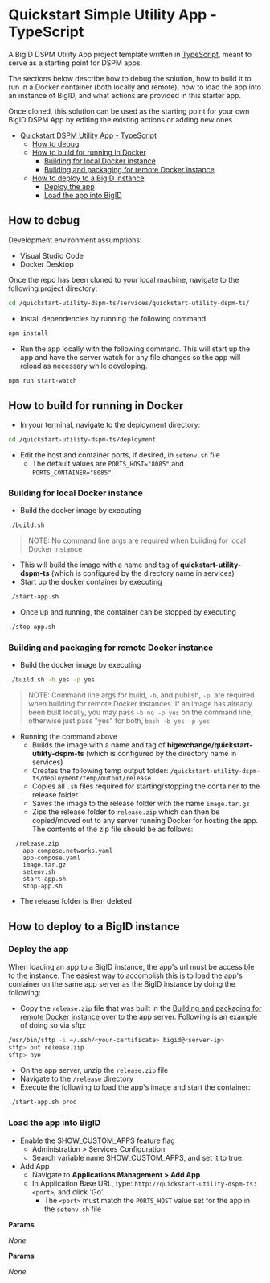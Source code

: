 # Quickstart Simple Utility App - TypeScript

A BigID DSPM Utility App project template written in [TypeScript](https://www.typescriptlang.org/), meant to serve as a starting point for DSPM apps.

The sections below describe how to debug the solution, how to build it to run in a Docker container (both locally and remote), how to load the app into an instance of BigID, and what actions are provided in this starter app.

Once cloned, this solution can be used as the starting point for your own BigID DSPM App by editing the existing actions or adding new ones.

- [Quickstart DSPM Utility App - TypeScript](#quickstart-dspm-utility-app-typescript)
  - [How to debug](#how-to-debug)
  - [How to build for running in Docker](#how-to-build-for-running-in-docker)
    - [Building for local Docker instance](#building-for-local-docker-instance)
    - [Building and packaging for remote Docker instance](#building-and-packaging-for-remote-docker-instance)
  - [How to deploy to a BigID instance](#how-to-deploy-to-a-bigid-instance)
    - [Deploy the app](#deploy-the-app)
    - [Load the app into BigID](#load-the-app-into-bigid)

## How to debug

Development environment assumptions:

- Visual Studio Code
- Docker Desktop

Once the repo has been cloned to your local machine, navigate to the following project directory:

```bash
cd /quickstart-utility-dspm-ts/services/quickstart-utility-dspm-ts/
```

- Install dependencies by running the following command

```bash
npm install
```

- Run the app locally with the following command. This will start up the app and have the server watch for any file changes so the app will reload as necessary while developing.

```bash
npm run start-watch
```

## How to build for running in Docker

- In your terminal, navigate to the deployment directory:

```bash
cd /quickstart-utility-dspm-ts/deployment
```

- Edit the host and container ports, if desired, in `setenv.sh` file
  - The default values are `PORTS_HOST="8085"` and `PORTS_CONTAINER="8085"`

### Building for local Docker instance

- Build the docker image by executing

```bash
./build.sh
```

> NOTE: No command line args are required when building for local Docker instance

- This will build the image with a name and tag of **quickstart-utility-dspm-ts** (which is configured by the directory name in services)
- Start up the docker container by executing

```bash
./start-app.sh
```

- Once up and running, the container can be stopped by executing

```bash
./stop-app.sh
```

### Building and packaging for remote Docker instance

- Build the docker image by executing

```bash
./build.sh -b yes -p yes
```

> NOTE: Command line args for build, `-b`, and publish, `-p`, are required when building for remote Docker instances. If an image has already been built locally, you may pass `-b no -p yes` on the command line, otherwise just pass "yes" for both, `bash -b yes -p yes`

- Running the command above
  - Builds the image with a name and tag of **bigexchange/quickstart-utility-dspm-ts** (which is configured by the directory name in services)
  - Creates the following temp output folder: `/quickstart-utility-dspm-ts/deployment/temp/output/release`
  - Copies all `.sh` files required for starting/stopping the container to the release folder
  - Saves the image to the release folder with the name `image.tar.gz`
  - Zips the release folder to `release.zip` which can then be copied/moved out to any server running Docker for hosting the app. The contents of the zip file should be as follows:

```text
  /release.zip
    app-compose.networks.yaml
    app-compose.yaml
    image.tar.gz
    setenv.sh
    start-app.sh
    stop-app.sh
```

- The release folder is then deleted

## How to deploy to a BigID instance

### Deploy the app

When loading an app to a BigID instance, the app's url must be accessible to the instance. The easiest way to accomplish this is to load the app's container on the same app server as the BigID instance by doing the following:

- Copy the `release.zip` file that was built in the [Building and packaging for remote Docker instance](###Building-and-packaging-for-remote-Docker-instance) over to the app server. Following is an example of doing so via sftp:

```bash
/usr/bin/sftp -i ~/.ssh/<your-certificate> bigid@<server-ip>
sftp> put release.zip
sftp> bye
```

- On the app server, unzip the `release.zip` file
- Navigate to the `/release` directory
- Execute the following to load the app's image and start the container:

```bash
./start-app.sh prod
```

### Load the app into BigID

- Enable the SHOW_CUSTOM_APPS feature flag
  - Administration > Services Configuration
  - Search variable name SHOW_CUSTOM_APPS, and set it to true.
- Add App
  - Navigate to **Applications Management > Add App**
  - In Application Base URL, type: `http://quickstart-utility-dspm-ts:<port>`, and click 'Go'.
    - The `<port>` must match the `PORTS_HOST` value set for the app in the `setenv.sh` file

**Params**

_None_

**Params**

_None_

